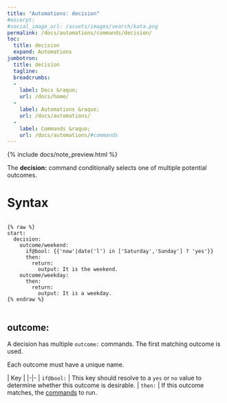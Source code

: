 ```yaml
---
title: "Automations: decision"
#excerpt: 
#social_image_url: /assets/images/search/kata.png
permalink: /docs/automations/commands/decision/
toc:
  title: decision
  expand: Automations
jumbotron:
  title: decision
  tagline: 
  breadcrumbs:
  -
    label: Docs &raquo;
    url: /docs/home/
  -
    label: Automations &raquo;
    url: /docs/automations/
  -
    label: Commands &raquo;
    url: /docs/automations/#commands
---
```


{% include docs/note_preview.html %}

The **decision:** command conditionally selects one of multiple potential outcomes.

# Syntax

<pre>
<code class="language-cerb">
{% raw %}
start:
  decision:
    outcome/weekend:
      if@bool: {{'now'|date('l') in ['Saturday','Sunday'] ? 'yes'}}
      then:
        return:
          output: It is the weekend.
    outcome/weekday:
      then:
        return:
          output: It is a weekday.
{% endraw %}
</code>
</pre>

## outcome:

A decision has multiple `outcome:` commands. The first matching outcome is used.

Each outcome must have a unique name.

| Key |
|-|-
| `if@bool:` | This key should resolve to a `yes` or `no` value to determine whether this outcome is desirable.
| `then:` | If this outcome matches, the [commands](/docs/automations/#commands) to run.

